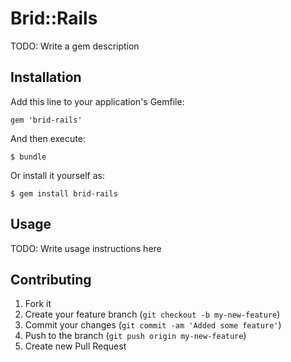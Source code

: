 # Brid::Rails

TODO: Write a gem description

## Installation

Add this line to your application's Gemfile:

    gem 'brid-rails'

And then execute:

    $ bundle

Or install it yourself as:

    $ gem install brid-rails

## Usage

TODO: Write usage instructions here

## Contributing

1. Fork it
2. Create your feature branch (`git checkout -b my-new-feature`)
3. Commit your changes (`git commit -am 'Added some feature'`)
4. Push to the branch (`git push origin my-new-feature`)
5. Create new Pull Request
